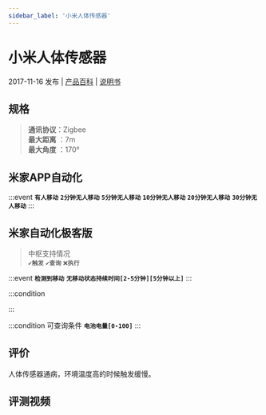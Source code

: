 ```yaml
---
sidebar_label: '小米人体传感器'
---
```


# 小米人体传感器

2017-11-16 发布 | [产品百科](https://home.mi.com/webapp/content/baike/product/index.html?model=lumi.sensor_motion.v2/) | [说明书](https://home.mi.com/views/introduction.html?model=lumi.sensor_motion.v2&region=cn)

## 规格  
> **通讯协议**：Zigbee  
**最大距离** ：7m  
**最大角度** ：170°  

## 米家APP自动化  

:::event
**`有人移动`**  **`2分钟无人移动`**  **`5分钟无人移动`**  **`10分钟无人移动`**  **`20分钟无人移动`**  **`30分钟无人移动`** 
:::

## 米家自动化极客版  

> 中枢支持情况  
**`✔️触发`**  **`✔️查询`**  **`❌执行`**

:::event
**`检测到移动`**  **`无移动状态持续时间[2-5分钟][5分钟以上]`** 
:::



:::condition

:::



:::condition 可查询条件
**`电池电量[0-100]`**
:::


## 评价
人体传感器通病，环境温度高的时候触发缓慢。

## 评测视频